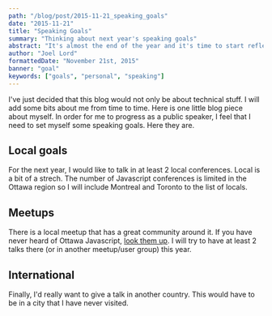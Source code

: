 ```yaml
---
path: "/blog/post/2015-11-21_speaking_goals"
date: "2015-11-21"
title: "Speaking Goals"
summary: "Thinking about next year's speaking goals"
abstract: "It's almost the end of the year and it's time to start reflecting on my speaking goals for 2016"
author: "Joel Lord"
formattedDate: "November 21st, 2015"
banner: "goal"
keywords: ["goals", "personal", "speaking"]
---
```

I've just decided that this blog would not only be about technical
stuff. I will add some bits about me from time to time. Here is one
little blog piece about myself. In order for me to progress as a public
speaker, I feel that I need to set myself some speaking goals. Here they
are.

## Local goals

For the next year, I would like to talk in at least 2 local conferences.
Local is a bit of a strech. The number of Javascript conferences is
limited in the Ottawa region so I will include Montreal and Toronto to
the list of locals.

## Meetups

There is a local meetup that has a great community around it. If you
have never heard of Ottawa Javascript, [look them
up](http://ottawajs.org). I will try to have at least 2 talks there (or
in another meetup/user group) this year.

## International

Finally, I'd really want to give a talk in another country. This would
have to be in a city that I have never visited.

